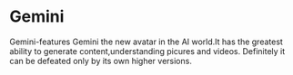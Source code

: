 # Gemini
Gemini-features
Gemini the new avatar in the AI world.It has the greatest ability to generate content,understanding picures and videos.
Definitely it can be defeated only by its own higher versions.
